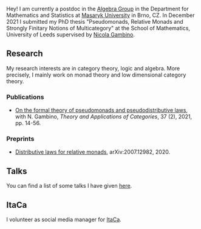
Hey! I am currently a postdoc in the [Algebra Group](http://www.math.muni.cz/~bourkej/BAS.html) in the Department for Mathematics and Statistics at [Masaryk University](https://www.math.muni.cz/english/) in Brno, CZ. In December 2021 I submitted my PhD thesis "Pseudomonads, Relative Monads and Strongly Finitary Notions of Multicategory" at the School of Mathematics, University of Leeds supervised by [Nicola Gambino](http://www1.maths.leeds.ac.uk/~pmtng/). 

## Research
My research interests are in category theory, logic and algebra. More precisely, I mainly work on monad theory and low dimensional category theory. 

### Publications 
- [On the formal theory of pseudomonads and pseudodistributive laws](http://www.tac.mta.ca/tac/volumes/37/2/37-02abs.html), with N. Gambino,
_Theory and Applications of Categories_, 37 (2), 2021, pp. 14-56.

### Preprints 
- [Distributive laws for relative monads](https://arxiv.org/abs/2007.12982), 
arXiv:2007.12982, 2020. 

## Talks
You can find a list of some talks I have given [here](https://globbia.github.io/seminars). 

## ItaCa
I volunteer as social media manager for [ItaCa](https://progetto-itaca.github.io/).



